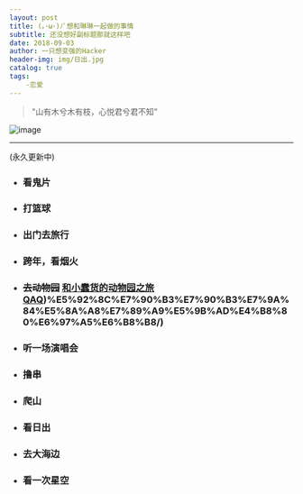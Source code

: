 ```yaml
---
layout: post
title: (｡･ω･)ﾉﾞ想和琳琳一起做的事情
subtitle: 还没想好副标题那就这样吧
date: 2018-09-03
author: 一只想变强的Hacker
header-img: img/日出.jpg
catalog: true
tags: 
    -恋爱
---
```

>  "山有木兮木有枝，心悦君兮君不知"

![image](https://s1.ax1x.com/2018/09/03/PzDDbR.jpg)

---

(永久更新中)
- ### 看鬼片
- ### 打篮球
- ### 出门去旅行
- ### 跨年，看烟火
- ### ~~去动物园~~ [和小蠢货的动物园之旅QAQ](https://hihaker.github.io/2018/10/01/%E3%83%BE(-)))%E5%92%8C%E7%90%B3%E7%90%B3%E7%9A%84%E5%8A%A8%E7%89%A9%E5%9B%AD%E4%B8%80%E6%97%A5%E6%B8%B8/)
- ### 听一场演唱会
- ### 撸串
- ### 爬山
- ### 看日出
- ### 去大海边
- ### 看一次星空
